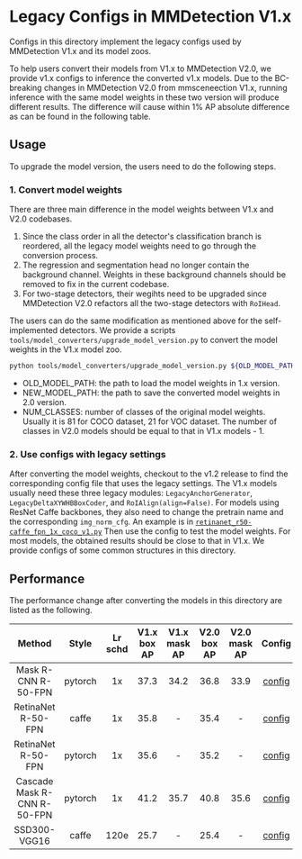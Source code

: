 # Legacy Configs in MMDetection V1.x

<!-- [OTHERS] -->

Configs in this directory implement the legacy configs used by MMDetection V1.x and its model zoos.

To help users convert their models from V1.x to MMDetection V2.0, we provide v1.x configs to inference the converted v1.x models.
Due to the BC-breaking changes in MMDetection V2.0 from mmsceneection V1.x, running inference with the same model weights in these two version will produce different results. The difference will cause within 1% AP absolute difference as can be found in the following table.

## Usage

To upgrade the model version, the users need to do the following steps.

### 1. Convert model weights

There are three main difference in the model weights between V1.x and V2.0 codebases.

1. Since the class order in all the detector's classification branch is reordered, all the legacy model weights need to go through the conversion process.
2. The regression and segmentation head no longer contain the background channel. Weights in these background channels should be removed to fix in the current codebase.
3. For two-stage detectors, their wegihts need to be upgraded since MMDetection V2.0 refactors all the two-stage detectors with `RoIHead`.

The users can do the same modification as mentioned above for the self-implemented
detectors. We provide a scripts `tools/model_converters/upgrade_model_version.py` to convert the model weights in the V1.x model zoo.

```bash
python tools/model_converters/upgrade_model_version.py ${OLD_MODEL_PATH} ${NEW_MODEL_PATH} --num-classes ${NUM_CLASSES}

```

- OLD_MODEL_PATH: the path to load the model weights in 1.x version.
- NEW_MODEL_PATH: the path to save the converted model weights in 2.0 version.
- NUM_CLASSES: number of classes of the original model weights. Usually it is 81 for COCO dataset, 21 for VOC dataset.
  The number of classes in V2.0 models should be equal to that in V1.x models - 1.

### 2. Use configs with legacy settings

After converting the model weights, checkout to the v1.2 release to find the corresponding config file that uses the legacy settings.
The V1.x models usually need these three legacy modules: `LegacyAnchorGenerator`, `LegacyDeltaXYWHBBoxCoder`, and `RoIAlign(align=False)`.
For models using ResNet Caffe backbones, they also need to change the pretrain name and the corresponding `img_norm_cfg`.
An example is in [`retinanet_r50-caffe_fpn_1x_coco_v1.py`](retinanet_r50-caffe_fpn_1x_coco_v1.py)
Then use the config to test the model weights. For most models, the obtained results should be close to that in V1.x.
We provide configs of some common structures in this directory.

## Performance

The performance change after converting the models in this directory are listed as the following.

|           Method            |  Style  | Lr schd | V1.x box AP | V1.x mask AP | V2.0 box AP | V2.0 mask AP |                       Config                        |                                                             Download                                                              |
| :-------------------------: | :-----: | :-----: | :---------: | :----------: | :---------: | :----------: | :-------------------------------------------------: | :-------------------------------------------------------------------------------------------------------------------------------: |
|     Mask R-CNN R-50-FPN     | pytorch |   1x    |    37.3     |     34.2     |    36.8     |     33.9     |     [config](./mask-rcnn_r50_fpn_1x_coco_v1.py)     |     [model](https://s3.ap-northeast-2.amazonaws.com/open-mmlab/mmdetection/models/mask_rcnn_r50_fpn_1x_20181010-069fa190.pth)     |
|     RetinaNet R-50-FPN      |  caffe  |   1x    |    35.8     |      -       |    35.4     |      -       |  [config](./retinanet_r50-caffe_fpn_1x_coco_v1.py)  |                                                                                                                                   |
|     RetinaNet R-50-FPN      | pytorch |   1x    |    35.6     |      -       |    35.2     |      -       |     [config](./retinanet_r50_fpn_1x_coco_v1.py)     |     [model](https://s3.ap-northeast-2.amazonaws.com/open-mmlab/mmdetection/models/retinanet_r50_fpn_1x_20181125-7b0c2548.pth)     |
| Cascade Mask R-CNN R-50-FPN | pytorch |   1x    |    41.2     |     35.7     |    40.8     |     35.6     | [config](./cascade-mask-rcnn_r50_fpn_1x_coco_v1.py) | [model](https://s3.ap-northeast-2.amazonaws.com/open-mmlab/mmdetection/models/cascade_mask_rcnn_r50_fpn_1x_20181123-88b170c9.pth) |
|        SSD300-VGG16         |  caffe  |  120e   |    25.7     |      -       |    25.4     |      -       |            [config](./ssd300_coco_v1.py)            | [model](https://s3.ap-northeast-2.amazonaws.com/open-mmlab/mmdetection/models/ssd300_coco_vgg16_caffe_120e_20181221-84d7110b.pth) |
